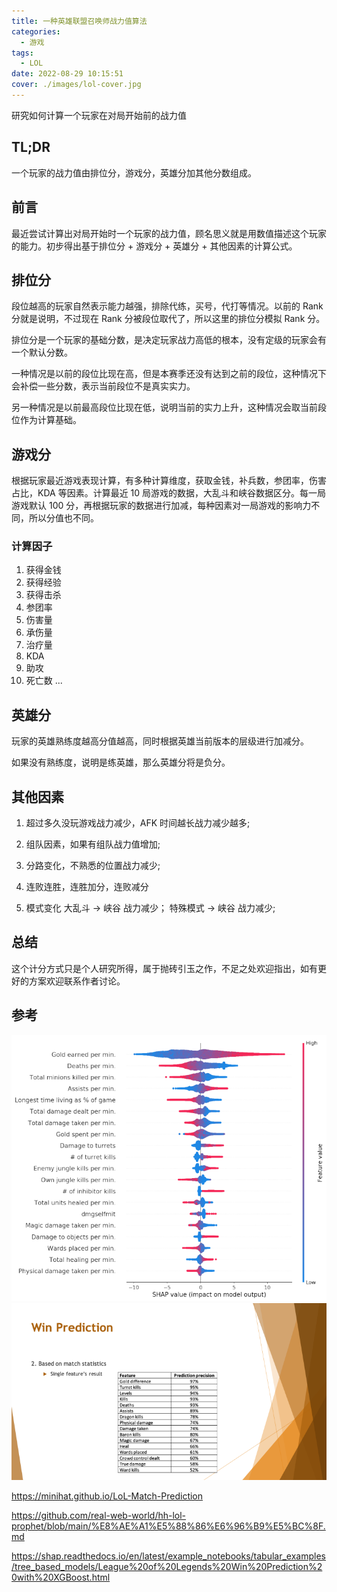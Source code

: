 ```yaml
---
title: 一种英雄联盟召唤师战力值算法
categories:
  - 游戏
tags:
  - LOL
date: 2022-08-29 10:15:51
cover: ./images/lol-cover.jpg
---
```


研究如何计算一个玩家在对局开始前的战力值

<!--more-->

## TL;DR

一个玩家的战力值由排位分，游戏分，英雄分加其他分数组成。


## 前言

最近尝试计算出对局开始时一个玩家的战力值，顾名思义就是用数值描述这个玩家的能力。初步得出基于排位分 + 游戏分 + 英雄分 + 其他因素的计算公式。


## 排位分

段位越高的玩家自然表示能力越强，排除代练，买号，代打等情况。以前的 Rank 分就是说明，不过现在 Rank 分被段位取代了，所以这里的排位分模拟 Rank 分。

排位分是一个玩家的基础分数，是决定玩家战力高低的根本，没有定级的玩家会有一个默认分数。

一种情况是以前的段位比现在高，但是本赛季还没有达到之前的段位，这种情况下会补偿一些分数，表示当前段位不是真实实力。

另一种情况是以前最高段位比现在低，说明当前的实力上升，这种情况会取当前段位作为计算基础。

## 游戏分

根据玩家最近游戏表现计算，有多种计算维度，获取金钱，补兵数，参团率，伤害占比，KDA 等因素。计算最近 10 局游戏的数据，大乱斗和峡谷数据区分。每一局游戏默认 100 分，再根据玩家的数据进行加减，每种因素对一局游戏的影响力不同，所以分值也不同。

### 计算因子

1. 获得金钱
2. 获得经验
3. 获得击杀
4. 参团率
5. 伤害量
6. 承伤量
7. 治疗量
8. KDA
9. 助攻
10. 死亡数
...


## 英雄分

玩家的英雄熟练度越高分值越高，同时根据英雄当前版本的层级进行加减分。

如果没有熟练度，说明是练英雄，那么英雄分将是负分。

## 其他因素

1. 超过多久没玩游戏战力减少，AFK 时间越长战力减少越多;

2. 组队因素，如果有组队战力值增加;

3. 分路变化，不熟悉的位置战力减少;

4. 连败连胜，连胜加分，连败减分

5. 模式变化 大乱斗 -> 峡谷 战力减少； 特殊模式 -> 峡谷 战力减少; 


## 总结

这个计分方式只是个人研究所得，属于抛砖引玉之作，不足之处欢迎指出，如有更好的方案欢迎联系作者讨论。

## 参考

<img src="./images/gold.png" width="1106" style="width: 553px" >

<img src="./images/pre.png" width="1106" style="width: 553px" >


https://minihat.github.io/LoL-Match-Prediction

https://github.com/real-web-world/hh-lol-prophet/blob/main/%E8%AE%A1%E5%88%86%E6%96%B9%E5%BC%8F.md

https://shap.readthedocs.io/en/latest/example_notebooks/tabular_examples/tree_based_models/League%20of%20Legends%20Win%20Prediction%20with%20XGBoost.html